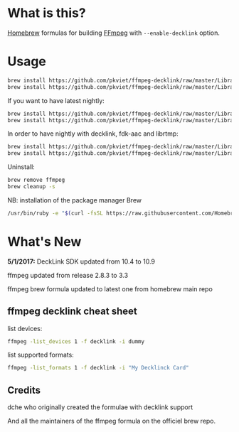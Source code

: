 
# What is this?

[Homebrew](http://brew.sh) formulas for building [FFmpeg](https://www.ffmpeg.org) with `--enable-decklink` option.

# Usage

```bash
brew install https://github.com/pkviet/ffmpeg-decklink/raw/master/Library/Formula/decklink.rb
brew install https://github.com/pkviet/ffmpeg-decklink/raw/master/Library/Formula/ffmpeg.rb --with-decklink
```
If you want to have latest nightly:
```bash
brew install https://github.com/pkviet/ffmpeg-decklink/raw/master/Library/Formula/decklink.rb
brew install https://github.com/pkviet/ffmpeg-decklink/raw/master/Library/Formula/ffmpeg.rb --with-decklink --HEAD
```
In order to have nightly with decklink, fdk-aac and librtmp:
```bash
brew install https://github.com/pkviet/ffmpeg-decklink/raw/master/Library/Formula/decklink.rb
brew install https://github.com/pkviet/ffmpeg-decklink/raw/master/Library/Formula/ffmpeg.rb --with-decklink --with-rtmpdump --with-fdk-aac --HEAD
```
Uninstall:
```bash
brew remove ffmpeg
brew cleanup -s
```

NB: installation of the package manager Brew
```bash
/usr/bin/ruby -e "$(curl -fsSL https://raw.githubusercontent.com/Homebrew/install/master/install)"
```

# What's New
**5/1/2017:**
DeckLink SDK updated from 10.4 to 10.9

ffmpeg updated from release 2.8.3 to 3.3

ffmpeg brew formula updated to latest one from homebrew main repo

## ffmpeg decklink cheat sheet

list devices:
```bash
ffmpeg -list_devices 1 -f decklink -i dummy
```
list supported formats:
```bash
ffmpeg -list_formats 1 -f decklink -i "My Decklinck Card"
```

## Credits
dche who originally created the formulae with decklink support

And all the maintainers of the ffmpeg formula on the officiel brew repo. 





